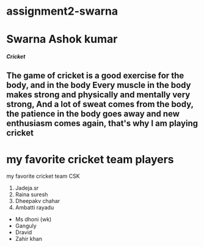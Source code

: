 # assignment2-swarna
# Swarna Ashok kumar
##### Cricket
**The game of cricket is a good exercise for the body, and  in the body Every muscle in the body makes strong and physically and mentally  very strong**, And a lot of sweat comes from the body, the patience in the body goes away and new **enthusiasm** comes again, that's why I am playing cricket
-------
# my favorite cricket team players
my favorite cricket team CSK

1. Jadeja.sr
2. Raina suresh
3. Dheepakv chahar
4. Ambatti rayadu
* Ms dhoni (wk)
* Ganguly
* Dravid
* Zahir khan
